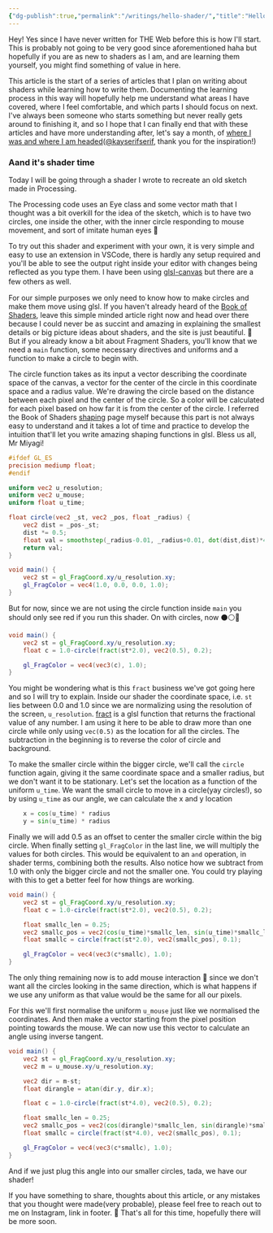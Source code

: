 ```yaml
---
{"dg-publish":true,"permalink":"/writings/hello-shader/","title":"Hello Shader!","tags":["shader","2021"]}
---
```



Hey! Yes since I have never written for THE Web before this is how I'll start. This is probably not going to be very good since aforementioned haha but hopefully if you are as new to shaders as I am, and are learning them yourself, you might find something of value in here. 

This article is the start of a series of articles that I plan on writing about shaders while learning how to write them. Documenting the learning process in this way will hopefully help me understand what areas I have covered, where I feel comfortable, and which parts I should focus on next. I've always been someone who starts something but never really gets around to finishing it, and so I hope that I can finally end that with these articles and have more understanding after, let's say a month, of [where I was and where I am headed](https://www.instagram.com/p/CLZmyd3B3vv/)([@kayserifserif](https://www.instagram.com/kayserifserif/), thank you for the inspiration!)

### Aand it's shader time 

Today I will be going through a shader I wrote to recreate an old sketch made in Processing. 



The Processing code uses an Eye class and some vector math that I thought was a bit overkill for the idea of the sketch, which is to have two circles, one inside the other, with the inner circle responding to mouse movement, and sort of imitate human eyes 👀 

To try out this shader and experiment with your own, it is very simple and easy to use an extension in VSCode, there is hardly any setup required and you'll be able to see the output right inside your editor with changes being reflected as you type them. I have been using [glsl-canvas](https://marketplace.visualstudio.com/items?itemName=circledev.glsl-canvas) but there are a few others as well.　

For our simple purposes we only need to know how to make circles and make them move using glsl. If you haven't already heard of the [Book of Shaders](https://thebookofshaders.com/), leave this simple minded article right now and head over there because I could never be as succint and amazing in explaining the smallest details or big picture ideas about shaders, and the site is just beautiful. 🖤 But if you already know a bit about Fragment Shaders, you'll know that we need a `main` function, some necessary directives and uniforms and a function to make a circle to begin with. 

The circle function takes as its input a vector describing the coordinate space of the canvas, a vector for the center of the circle in this coordinate space and a radius value. We're drawing the circle based on the distance between each pixel and the center of the circle. So a color will be calculated for each pixel based on how far it is from the center of the circle. I referred the Book of Shaders [shaping](https://thebookofshaders.com/05/) page myself because this part is not always easy to understand and it takes a lot of time and practice to develop the intuition that'll let you write amazing shaping functions in glsl. Bless us all, Mr Miyagi! 

``` glsl
#ifdef GL_ES
precision mediump float;
#endif

uniform vec2 u_resolution;
uniform vec2 u_mouse;
uniform float u_time;

float circle(vec2 _st, vec2 _pos, float _radius) {
    vec2 dist = _pos-_st;
    dist *= 0.5;
    float val = smoothstep(_radius-0.01, _radius+0.01, dot(dist,dist)*4.0);
    return val;
}

void main() {
    vec2 st = gl_FragCoord.xy/u_resolution.xy;
    gl_FragColor = vec4(1.0, 0.0, 0.0, 1.0);
}

```

But for now, since we are not using the circle function inside `main` you should only see red if you run this shader. On with circles, now ⚫⚪🔴

```glsl
void main() {
    vec2 st = gl_FragCoord.xy/u_resolution.xy;
    float c = 1.0-circle(fract(st*2.0), vec2(0.5), 0.2);

    gl_FragColor = vec4(vec3(c), 1.0);
}

```

You might be wondering what is this `fract` business we've got going here and so I will try to explain. Inside our shader the coordinate space, i.e. `st` lies between 0.0 and 1.0 since we are normalizing using the resolution of the screen, `u_resolution`. [fract](https://thebookofshaders.com/glossary/?search=fract) is a glsl function that returns the fractional value of any number. I am using it here to be able to draw more than one circle while only using `vec(0.5)` as the location for all the circles. The subtraction in the beginning is to reverse the color of circle and background. 

To make the smaller circle within the bigger circle, we'll call the `circle` function again, giving it the same coordinate space and a smaller radius, but we don't want it to be stationary. Let's set the location as a function of the uniform `u_time`. We want the small circle to move in a circle(yay circles!), so by using `u_time` as our angle, we can calculate the x and y location

```glsl
    x = cos(u_time) * radius
    y = sin(u_time) * radius
```
Finally we will add 0.5 as an offset to center the smaller circle within the big circle. When finally setting `gl_FragColor` in the last line, we will multiply the values for both circles. This would be equivalent to an `and` operation, in shader terms, combining both the results. Also notice how we subtract from 1.0 with only the bigger circle and not the smaller one. You could try playing with this to get a better feel for how things are working. 

```glsl
void main() {
    vec2 st = gl_FragCoord.xy/u_resolution.xy;
    float c = 1.0-circle(fract(st*2.0), vec2(0.5), 0.2);

    float smallc_len = 0.25;
    vec2 smallc_pos = vec2(cos(u_time)*smallc_len, sin(u_time)*smallc_len)+0.5;
    float smallc = circle(fract(st*2.0), vec2(smallc_pos), 0.1);

    gl_FragColor = vec4(vec3(c*smallc), 1.0);
}

```

The only thing remaining now is to add mouse interaction 🐁 since we don't want all the circles looking in the same direction, which is what happens if we use any uniform as that value would be the same for all our pixels.  

For this we'll first normalise the uniform `u_mouse` just like we normalised the coordinates. And then make a vector starting from the pixel position pointing towards the mouse. We can now use this vector to calculate an angle using inverse tangent. 

```glsl
void main() {
    vec2 st = gl_FragCoord.xy/u_resolution.xy;
    vec2 m = u_mouse.xy/u_resolution.xy;

    vec2 dir = m-st;
    float dirangle = atan(dir.y, dir.x);

    float c = 1.0-circle(fract(st*4.0), vec2(0.5), 0.2);

    float smallc_len = 0.25;
    vec2 smallc_pos = vec2(cos(dirangle)*smallc_len, sin(dirangle)*smallc_len)+0.5;
    float smallc = circle(fract(st*4.0), vec2(smallc_pos), 0.1);

    gl_FragColor = vec4(vec3(c*smallc), 1.0);
}
```
And if we just plug this angle into our smaller circles, tada, we have our shader! 



If you have something to share, thoughts about this article, or any mistakes that you thought were made(very probable), please feel free to reach out to me on Instagram, link in footer. 💃 That's all for this time, hopefully there will be more soon. 